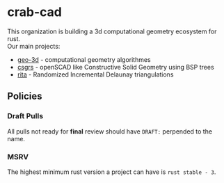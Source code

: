 # crab-cad
This organization is building a 3d computational geometry ecosystem for rust.\
Our main projects:
<!-- todo make these links -->
- [geo-3d](https://github.com/TimTheBig/geo-3d) - computational geometry algorithmes
- [csgrs](https://github.com/timschmidt/csgrs) - openSCAD like Constructive Solid Geometry using BSP trees
- [rita](https://github.com/glennDittmann/rita) - Randomized Incremental Delaunay triangulations

## Policies
### Draft Pulls
All pulls not ready for **final** review should have `DRAFT:` perpended to the name.

### MSRV
The highest minimum rust version a project can have is `rust stable - 3`.
